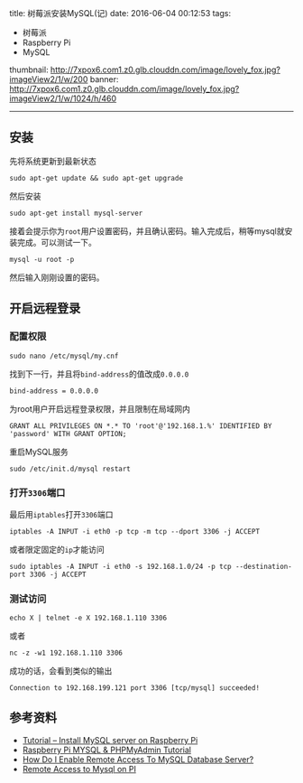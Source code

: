 title: 树莓派安装MySQL(记)
date: 2016-06-04 00:12:53
tags: 
- 树莓派
- Raspberry Pi
- MySQL

thumbnail: http://7xpox6.com1.z0.glb.clouddn.com/image/lovely_fox.jpg?imageView2/1/w/200
banner: http://7xpox6.com1.z0.glb.clouddn.com/image/lovely_fox.jpg?imageView2/1/w/1024/h/460 

---


## 安装

先将系统更新到最新状态

```
sudo apt-get update && sudo apt-get upgrade
```

<!-- more -->

然后安装

```
sudo apt-get install mysql-server
```

接着会提示你为`root`用户设置密码，并且确认密码。输入完成后，稍等mysql就安装完成。可以测试一下。

```
mysql -u root -p
```

然后输入刚刚设置的密码。

## 开启远程登录

### 配置权限

```
sudo nano /etc/mysql/my.cnf
```

找到下一行，并且将`bind-address`的值改成`0.0.0.0`

```
bind-address = 0.0.0.0
```

为root用户开启远程登录权限，并且限制在局域网内

```
GRANT ALL PRIVILEGES ON *.* TO 'root'@'192.168.1.%' IDENTIFIED BY 'password' WITH GRANT OPTION;
```

重启MySQL服务

```
sudo /etc/init.d/mysql restart
```

### 打开`3306`端口

最后用`iptables`打开`3306`端口

```
iptables -A INPUT -i eth0 -p tcp -m tcp --dport 3306 -j ACCEPT
```

或者限定固定的`ip`才能访问

```
sudo iptables -A INPUT -i eth0 -s 192.168.1.0/24 -p tcp --destination-port 3306 -j ACCEPT
```

### 测试访问

```
echo X | telnet -e X 192.168.1.110 3306
```

或者

```
nc -z -w1 192.168.1.110 3306
```

成功的话，会看到类似的输出

```
Connection to 192.168.199.121 port 3306 [tcp/mysql] succeeded!
```

## 参考资料
- [Tutorial – Install MySQL server on Raspberry Pi](https://www.stewright.me/2014/06/tutorial-install-mysql-server-on-raspberry-pi/)
- [Raspberry Pi MYSQL & PHPMyAdmin Tutorial](https://pimylifeup.com/raspberry-pi-mysql-phpmyadmin/)
- [How Do I Enable Remote Access To MySQL Database Server?](http://www.cyberciti.biz/tips/how-do-i-enable-remote-access-to-mysql-database-server.html)
- [Remote Access to Mysql on PI](https://www.raspberrypi.org/forums/viewtopic.php?f=36&t=20214)
